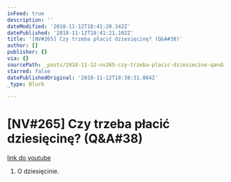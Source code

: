 ```yaml
---
inFeed: true
description: ''
dateModified: '2018-11-12T18:41:20.342Z'
datePublished: '2018-11-12T18:41:21.102Z'
title: '[NV#265] Czy trzeba płacić dziesięcinę? (Q&A#38)'
author: []
publisher: {}
via: {}
sourcePath: _posts/2018-11-12-nv265-czy-trzeba-placic-dziesiecine-qanda38.md
starred: false
datePublishedOriginal: '2018-11-12T18:38:31.064Z'
_type: Blurb

---
```

# \[NV\#265\] Czy trzeba płacić dziesięcinę? (Q&A\#38)
[link do youtube][0]

1. O dziesięcinie.

[0]: https://www.youtube.com/watch?v=5c4tW_bTrJ4